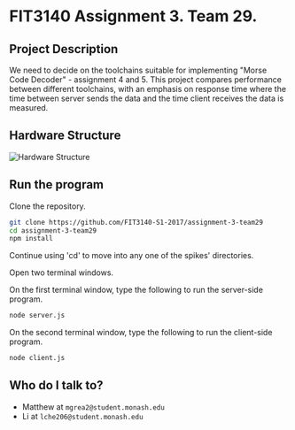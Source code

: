 # FIT3140 Assignment 3. Team 29.

## Project Description ##
We need to decide on the toolchains suitable for implementing "Morse Code Decoder" - assignment 4 and 5. This project compares performance between different toolchains, with an emphasis on response time where the time between server sends the data and the time client receives the data is measured.

## Hardware Structure ##
![Hardware Structure](https://github.com/FIT3140-S1-2017/assignment-3-team29/blob/master/Arduino-motion-sensor-circuit.png)

## Run the program ##
Clone the repository.
```bash
git clone https://github.com/FIT3140-S1-2017/assignment-3-team29
cd assignment-3-team29
npm install
```

Continue using 'cd' to move into any one of the spikes' directories.

Open two terminal windows.


On the first terminal window, type the following to run the server-side program.
```bash
node server.js
```

On the second terminal window, type the following to run the client-side program.
```bash
node client.js
```

## Who do I talk to? ##

* Matthew at `mgrea2@student.monash.edu`
* Li at `lche206@student.monash.edu`
